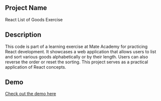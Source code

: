 ## Project Name
React List of Goods Exercise

## Description
This code is part of a learning exercise at Mate Academy for practicing React development. It showcases a web application that allows users to list and sort various goods alphabetically or by their length. Users can also reverse the order or reset the sorting. This project serves as a practical application of React concepts.

## Demo
[Check out the demo here](https://spojrzenie.github.io/react_list-of-goods/)
